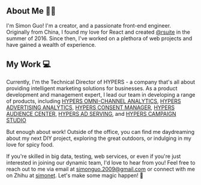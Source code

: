 ## About Me 👨‍💻‍

I'm Simon Guo! I'm a creator, and a passionate front-end engineer. Originally from China, I found my love for React and created [@rsuite](https://rsuitejs.com/) in the summer of 2016. Since then, I've worked on a plethora of web projects and have gained a wealth of experience.

## My Work 💻

Currently, I'm the Technical Director of HYPERS - a company that's all about providing intelligent marketing solutions for businesses. As a product development and management expert, I lead our team in developing a range of products, including [HYPERS OMNI-CHANNEL ANALYTICS](https://www.hypers.com/en/product/channel/), 
[HYPERS ADVERTISING ANALYTICS](https://www.hypers.com/en/product/adserving/), 
[HYPERS CONSENT MANAGER](https://www.hypers.com/en/product/consentmanager/), [HYPERS AUDIENCE CENTER](https://www.hypers.com/en/product/audiencecenter/), [HYPERS AD SERVING](https://www.hypers.com/en/product/adserving/), and [HYPERS CAMPAIGN STUDIO](https://www.hypers.com/en/product/campaignstudio/)

But enough about work! Outside of the office, you can find me daydreaming about my next DIY project, exploring the great outdoors, or indulging in my love for spicy food.

If you're skilled in big data, testing, web services, or even if you're just interested in joining our dynamic team, I'd love to hear from you! Feel free to reach out to me via email at simonguo.2009@gmail.com or connect with me on Zhihu at [simonet](https://www.zhihu.com/people/simonet). Let's make some magic happen! 🚀


<style>
  @import url('./styles.css?v=20220712.2');
</style>
